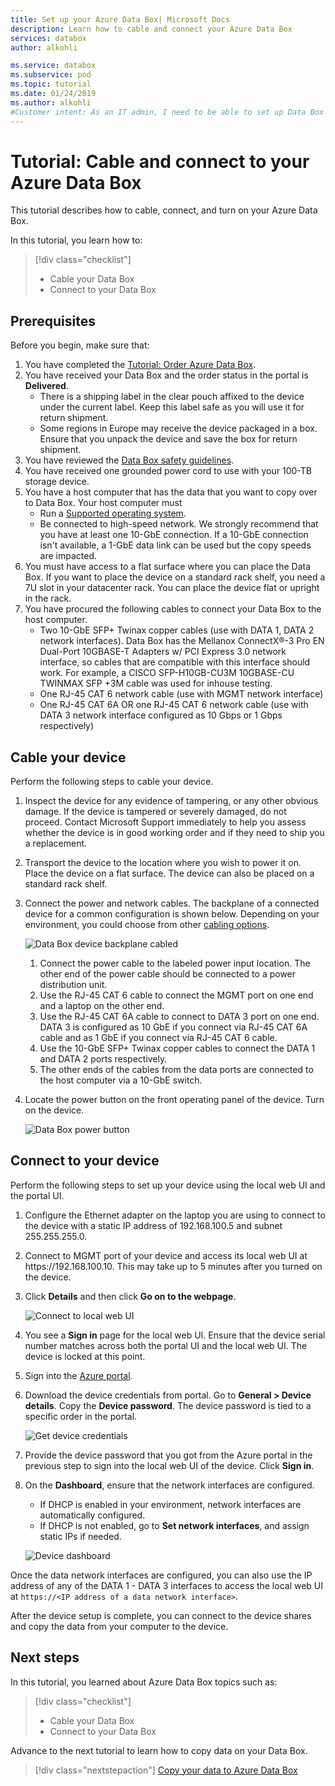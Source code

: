 ```yaml
---
title: Set up your Azure Data Box| Microsoft Docs
description: Learn how to cable and connect your Azure Data Box
services: databox
author: alkohli

ms.service: databox
ms.subservice: pod
ms.topic: tutorial
ms.date: 01/24/2019
ms.author: alkohli
#Customer intent: As an IT admin, I need to be able to set up Data Box to upload on-premises data from my server onto Azure.
---
```

# Tutorial: Cable and connect to your Azure Data Box

This tutorial describes how to cable, connect, and turn on your Azure Data Box.

In this tutorial, you learn how to:

> [!div class="checklist"]
> * Cable your Data Box
> * Connect to your Data Box

## Prerequisites

Before you begin, make sure that:

1. You have completed the [Tutorial: Order Azure Data Box](data-box-deploy-ordered.md).
2. You have received your Data Box and the order status in the portal is **Delivered**. 
    - There is a shipping label in the clear pouch affixed to the device under the current label. Keep this label safe as you will use it for return shipment.
    - Some regions in Europe may receive the device packaged in a box. Ensure that you unpack the device and save the box for return shipment.
3. You have reviewed the [Data Box safety guidelines](data-box-safety.md).
4. You have received one grounded power cord to use with your 100-TB storage device.
5. You have a host computer that has the data that you want to copy over to Data Box. Your host computer must
    - Run a [Supported operating system](data-box-system-requirements.md).
    - Be connected to high-speed network. We strongly recommend that you have at least one 10-GbE connection. If a 10-GbE connection isn't available, a 1-GbE data link can be used but the copy speeds are impacted. 
6. You must have access to a flat surface where you can place the Data Box. If you want to place the device on a standard rack shelf, you need a 7U slot in your datacenter rack. You can place the device flat or upright in the rack.
7. You have procured the following cables to connect your Data Box to the host computer.
    - Two 10-GbE SFP+ Twinax copper cables (use with DATA 1, DATA 2 network interfaces). Data Box has the Mellanox ConnectX®-3 Pro EN Dual-Port 10GBASE-T Adapters w/ PCI Express 3.0 network interface, so cables that are compatible with this interface should work. For example, a CISCO SFP-H10GB-CU3M 10GBASE-CU TWINMAX SFP +3M cable was used for inhouse testing.
    - One RJ-45 CAT 6 network cable (use with MGMT network interface)
    - One RJ-45 CAT 6A OR one RJ-45 CAT 6 network cable (use with DATA 3 network interface configured as 10 Gbps or 1 Gbps respectively)

## Cable your device

Perform the following steps to cable your device.

1. Inspect the device for any evidence of tampering, or any other obvious damage. If the device is tampered or severely damaged, do not proceed. Contact Microsoft Support immediately to help you assess whether the device is in good working order and if they need to ship you a replacement.
2. Transport the device to the location where you wish to power it on. Place the device on a flat surface. The device can also be placed on a standard rack shelf.
3. Connect the power and network cables. The backplane of a connected device for a common configuration is shown below. Depending on your environment, you could choose from other [cabling options](data-box-cable-options.md).
    
    ![Data Box device backplane cabled](media/data-box-deploy-set-up/data-box-cabled-dhcp.png)

    1. Connect the power cable to the labeled power input location. The other end of the power cable should be connected to a power distribution unit.
    2. Use the RJ-45 CAT 6 cable to connect the MGMT port on one end and a laptop on the other end.            
    3. Use the RJ-45 CAT 6A cable to connect to DATA 3 port on one end. DATA 3 is configured as 10 GbE if you connect via RJ-45 CAT 6A cable and as 1 GbE if you connect via RJ-45 CAT 6 cable.
    4. Use the 10-GbE SFP+ Twinax copper cables to connect the DATA 1 and DATA 2 ports respectively. 
    5. The other ends of the cables from the data ports are connected to the host computer via a 10-GbE switch.

4. Locate the power button on the front operating panel of the device. Turn on the device.

    ![Data Box power button](media/data-box-deploy-set-up/data-box-powered-door-open.png)

## Connect to your device

Perform the following steps to set up your device using the local web UI and the portal UI.

1. Configure the Ethernet adapter on the laptop you are using to connect to the device with a static IP address of 192.168.100.5 and subnet 255.255.255.0. 
2. Connect to MGMT port of your device and access its local web UI at https\://192.168.100.10. This may take up to 5 minutes after you turned on the device.
3. Click **Details** and then click **Go on to the webpage**.

   ![Connect to local web UI](media/data-box-deploy-set-up/data-box-connect-local-web-ui.png) 

4. You see a **Sign in** page for the local web UI. Ensure that the device serial number matches across both the portal UI and the local web UI. The device is locked at this point.
5. Sign into the [Azure portal](https://portal.azure.com).
6. Download the device credentials from portal. Go to **General > Device details**. Copy the **Device password**. The device password is tied to a specific order in the portal. 

    ![Get device credentials](media/data-box-deploy-set-up/data-box-device-credentials.png)
    
    
7. Provide the device password that you got from the Azure portal in the previous step to sign into the local web UI of the device. Click **Sign in**.
8. On the **Dashboard**, ensure that the network interfaces are configured. 
    - If DHCP is enabled in your environment, network interfaces are automatically configured. 
    - If DHCP is not enabled, go to **Set network interfaces**, and assign static IPs if needed.

    ![Device dashboard](media/data-box-deploy-set-up/data-box-dashboard-1.png)

Once the data network interfaces are configured, you can also use the IP address of any of the DATA 1 - DATA 3 interfaces to access the local web UI at `https://<IP address of a data network interface>`. 

After the device setup is complete, you can connect to the device shares and copy the data from your computer to the device. 

## Next steps

In this tutorial, you learned about Azure Data Box topics such as:

> [!div class="checklist"]
> * Cable your Data Box
> * Connect to your Data Box

Advance to the next tutorial to learn how to copy data on your Data Box.

> [!div class="nextstepaction"]
> [Copy your data to Azure Data Box](./data-box-deploy-copy-data.md)

